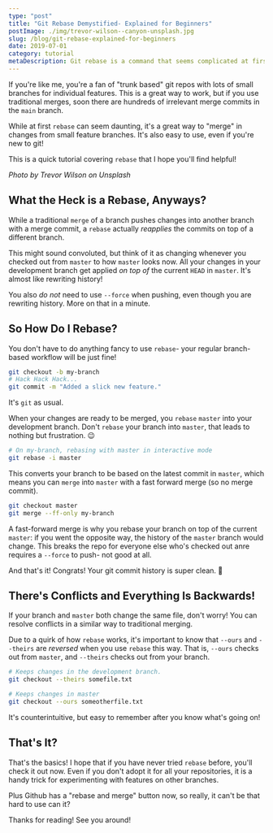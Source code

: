 ```yaml
---
type: "post"
title: "Git Rebase Demystified- Explained for Beginners"
postImage: ./img/trevor-wilson--canyon-unsplash.jpg
slug: /blog/git-rebase-explained-for-beginners
date: 2019-07-01
category: tutorial
metaDescription: Git rebase is a command that seems complicated at first, but is a great and easy way to keep a clean commit history without merges.
---
```


If you're like me, you're a fan of "trunk based" git repos with lots of small branches for individual features. This is a great way to work, but if you use traditional merges, soon there are hundreds of irrelevant merge commits in the `main` branch.

While at first `rebase` can seem daunting, it's a great way to "merge" in changes from small feature branches. It's also easy to use, even if you're new to git!

This is a quick tutorial covering `rebase` that I hope you'll find helpful!

_Photo by Trevor Wilson on Unsplash_

## What the Heck is a Rebase, Anyways?

While a traditional `merge` of a branch pushes changes into another branch with a merge commit, a `rebase` actually _reapplies_ the commits on top of a different branch.

This might sound convoluted, but think of it as changing whenever you checked out from `master` to how `master` looks now. All your changes in your development branch get applied _on top of_ the current `HEAD` in `master`. It's almost like rewriting history!

You also _do not_ need to use `--force` when pushing, even though you are rewriting history. More on that in a minute.

## So How Do I Rebase?

You don't have to do anything fancy to use `rebase`- your regular branch-based workflow will be just fine!

```bash
git checkout -b my-branch
# Hack Hack Hack...
git commit -m "Added a slick new feature."
```

It's `git` as usual.

When your changes are ready to be merged, you `rebase` `master` into your development branch. Don't `rebase` your branch into `master`, that leads to nothing but frustration. 😉

```bash
# On my-branch, rebasing with master in interactive mode
git rebase -i master
```

This converts your branch to be based on the latest commit in `master`, which means you can `merge` into `master` with a fast forward merge (so no merge commit).

```bash
git checkout master
git merge --ff-only my-branch
```

A fast-forward merge is why you rebase your branch on top of the current `master`: if you went the opposite way, the history of the `master` branch would change. This breaks the repo for everyone else who's checked out anre requires a `--force` to push- not good at all.

And that's it! Congrats! Your git commit history is super clean. 🎉

## There's Conflicts and Everything Is Backwards!

If your branch and `master` both change the same file, don't worry! You can resolve conflicts in a similar way to traditional merging.

Due to a quirk of how `rebase` works, it's important to know that `--ours` and `--theirs` are _reversed_ when you use `rebase` this way. That is, `--ours` checks out from `master`, and `--theirs` checks out from your branch.

```bash
# Keeps changes in the development branch.
git checkout --theirs somefile.txt

# Keeps changes in master
git checkout --ours someotherfile.txt
```

It's counterintuitive, but easy to remember after you know what's going on!

## That's It?

That's the basics! I hope that if you have never tried `rebase` before, you'll check it out now. Even if you don't adopt it for all your repositories, it is a handy trick for experimenting with features on other branches.

Plus Github has a "rebase and merge" button now, so really, it can't be that hard to use can it?

Thanks for reading! See you around!
